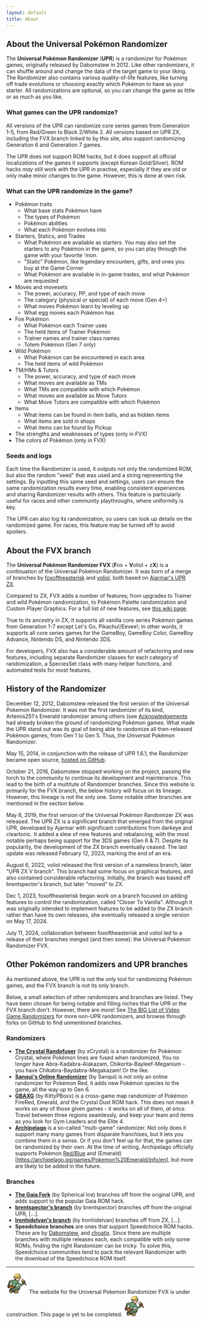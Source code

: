 ```yaml
---
layout: default
title: About
---
```

## About the Universal Pokémon Randomizer

The **Universal Pokémon Randomizer** (**UPR**) is a randomizer for Pokémon games, originally released by Dabomstew in 2012. Like other randomizers, it can shuffle around and change the data of the target game to your liking. The Randomizer also contains various quality-of-life features, like turning off trade evolutions or choosing exactly which Pokémon to have as your starter. All randomizations are optional, so you can change the game as little or as much as you like.

### What games can the UPR randomize?

All versions of the UPR can randomize core series games from Generation 1-5, from Red/Green to Black 2/White 2. All versions based on UPR ZX, including the FVX branch linked to by this site, also support randomizing Generation 6 and Generation 7 games.

The UPR does not support ROM hacks, but it does support all official localizations of the games it supports (except Korean Gold/Silver). ROM hacks *may* still work with the UPR in practise, especially if they are old or only make minor changes to the game. However, this is done at own risk.

### What can the UPR randomize in the game?

- Pokémon traits
	- What base stats Pokémon have
	- The types of Pokémon
	- Pokémon abilities
	- What each Pokémon evolves into
- Starters, Statics, and Trades
	- What Pokémon are available as starters. You may also set the starters to any Pokémon in the game, so you can play through the game with your favorite 'mon.
	- "Static" Pokémon, like legendary encounters, gifts, and ones you buy at the Game Corner
	- What Pokémon are available in in-game trades, and what Pokémon are requested
- Moves and movesets
	- The power, accuracy, PP, and type of each move
	- The category (physical or special) of each move (Gen 4+)
	- What moves Pokémon learn by leveling up
	- What egg moves each Pokémon has
- Foe Pokémon
	- What Pokémon each Trainer uses
	- The held items of Trainer Pokémon
	- Trainer names and trainer class names  
	- Totem Pokémon (Gen 7 only)
- Wild Pokémon
	- What Pokémon can be encountered in each area
	- The held items of wild Pokémon
- TM/HMs & Tutors 
	- The power, accuracy, and type of each move
	- What moves are available as TMs
	- What TMs are compatible with which Pokémon
	- What moves are available as Move Tutors
	- What Move Tutors are compatible with which Pokémon
- Items
	- What items can be found in item balls, and as hidden items
	- What items are sold in shops
	- What items can be found by Pickup
- The strengths and weaknesses of types (only in FVX)
- The colors of Pokémon (only in FVX)

### Seeds and logs

Each time the Randomizer is used, it outputs not only the randomized ROM, but also the random "seed" that was used and a string representing the settings. By inputting this same seed and settings, users can ensure the same randomization results every time, enabling consistent experiences and sharing Randomizer results with others. This feature is particularly useful for races and other community playthroughs, where uniformity is key.

The UPR can also log its randomization, so users can look up details on the randomized game. For races, this feature may be turned off to avoid spoilers.

## About the FVX branch

The **Universal Pokémon Randomizer FVX** (**F**ox + **V**oliol + z**X**) is a continuation of the Universal Pokémon Randomizer. It was born of a merge of branches by [foxoftheasterisk](https://github.com/foxoftheasterisk/UPR-ZX-closer-to-vanilla) and [voliol](https://github.com/voliol/universal-pokemon-randomizer), both based on [Ajarmar's UPR ZX](https://github.com/Ajarmar/universal-pokemon-randomizer-zx).

Compared to ZX, FVX adds a number of features; from upgrades to Trainer and wild Pokémon randomization, to Pokémon Palette randomization and Custom Player Graphics. For a full list of new features, see [this wiki page](/wikipages/New-Feature-Summary).

True to its ancestry in ZX, it supports all vanilla core series Pokémon games from Generation 1-7 except Let's Go, Pikachu!/Eevee!; in other words, it supports all core series games for the GameBoy, GameBoy Color, GameBoy Advance, Nintendo DS, and Nintendo 3DS.

For developers, FVX also has a considerable amount of refactoring and new features, including separate Randomizer classes for each category of randomization, a SpeciesSet class with many helper functions, and automated tests for most features.

## History of the Randomizer
December 12, 2012, Dabomstew released the first version of the Universal Pokemon Randomizer. It was not the first randomizer of its kind, Artemis251's Emerald randomizer among others (see [Acknowledgements](./Acknowledgements) had already broken the ground of randomizing Pokémon games. What made the UPR stand out was its goal of being able to randomize all then-released Pokémon games, from Gen 1 to Gen 5. Thus, the *Universal* Pokémon Randomizer.

May 15, 2014, in conjunction with the release of UPR 1.6.1, the Randomizer became open source, [hosted on GitHub](https://github.com/Dabomstew/universal-pokemon-randomizer). 

October 21, 2016, Dabomstew stopped working on the project, passing the torch to the community to continue its development and maintenance. This lead to the birth of a multitute of Randomizer branches. Since this website is primarily for the FVX branch, the below history will focus on its lineage. However, this lineage is not the only one. Some notable other branches are mentioned in the section below.

May 8, 2019, the first version of the Universal Pokémon Randomizer ZX was released. The UPR ZX is a significant branch that emerged from the original UPR, developed by Ajarmar with significant contributions from darkeye and cleartonic. It added a slew of new features and rebalancing, with the most notable perhaps being support for the 3DS games (Gen 6 & 7). Despite its popularity, the development of the ZX branch eventually ceased. The last update was released February 12, 2023, marking the end of an era.

August 6, 2022, voliol released the first version of a nameless branch, later "UPR ZX V branch". This branch had some focus on graphical features, and also contained considerable refactoring. Initially, the branch was based off brentspector's branch, but later "moved" to ZX.

Dec 1, 2023, foxoftheasterisk began work on a branch focused on adding features to control the randomization, called "Closer To Vanilla". Although it was originally intended to implement features to be added to the ZX branch rather than have its own releases, she eventually released a single version on May 17, 2024.

July 11, 2024, collaboration between foxoftheasterisk and voliol led to a release of their branches merged (and then some): the Universal Pokémon Randomizer FVX.

## Other Pokémon randomizers and UPR branches

As mentioned above, the UPR is not the only tool for randomizing Pokémon games, and the FVX branch is not its only branch. 

Below, a small selection of other randomizers and branches are listed. They have been chosen for being notable and filling niches that the UPR or the FVX branch don't. However, there are more! See [The BIG List of Video Game Randomizers](https://randomizers.debigare.com/) for more non-UPR randomizers, and browse through forks on GitHub to find unmentioned branches. 

### Randomizers

- **[The Crystal Randofuser](https://github.com/xCrystal/crystal-randofuser)** (by xCrystal) is a randomizer for Pokémon Crystal, where Pokémon lines are fused when randomized. You no longer have Abra-Kadabra-Alakazam, Chikorita-Bayleef-Meganium - you have Chikabra-Baydabra-Megakazam! Or the like. 
- **[Sanqui's Online Randomizer](https://sanqui.net/randomizer/)** (by Sanqui) is not only an online randomizer for Pokémon Red, it adds new Pokémon species to the game, all the way up to Gen 6. 
- **[GBAXG](https://kittypboxx.github.io/GBAXG/)** (by KittyPBoxx) is a cross-game map randomizer of Pokémon FireRed, Emerald, and the Crystal Dust ROM hack. This does not mean it works on any of those given games - it works on all of them, *at once*. Travel between three regions seamlessly, and keep your team and items as you look for Gym Leaders and the Elite 4.
- **[Archipelago](https://archipelago.gg/)** is a so-called "multi-game" randomizer. Not only does it support many many games from disparate franchises, but it lets you combine them in a sense. Or if you don't feel up for that, the games can be randomized by their own. At the time of writing, Archipelago officially supports Pokémon [Red/Blue](https://archipelago.gg/games/Pokemon%20Red%20and%20Blue/info/en) and (Emerald)[https://archipelago.gg/games/Pokemon%20Emerald/info/en], but more are likely to be added in the future. 

### Branches

- **[The Gaia Fork](https://github.com/sphericalice/universal-pokemon-randomizer)** (by Spherical Ice) branches off from the original UPR, and adds support to the popular Gaia ROM hack.
- **[brentspector's branch]()** (by brentspector) branches off from the original UPR, [...]. 
- **[Ironhidelvan's branch](https://github.com/IronhideIvan/universal-pokemon-randomizer-zx)** (by Ironhidelvan) branches off from ZX, [...].
- **Speedchoice branches** are ones that support Speedchoice ROM hacks. These are by [Dabomstew](https://github.com/Dabomstew/UPR-Speedchoice), and [choatix](https://github.com/choatix/zxplus). Since there are multiple branches with multiple releases each, each compatible with only some ROMs, finding the right Randomizer can be tricky. To solve this, Speedchoice communities tend to pack the relevant Randomizer with the download of the Speedchoice ROM itself.  

--- 

![pixel art depicting a worker in a hard hat holding a wrench](assets/images/under_construction.png) The website for the Universal Pokemon Randomizer FVX is under construction. This page is yet to be completed. ![pixel art depicting a worker in a hard hat holding a wrench](assets/images/under_construction.png)